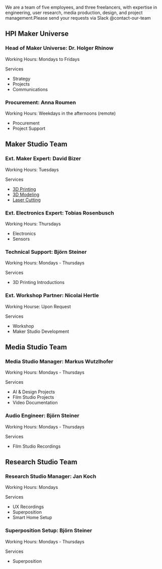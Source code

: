 We are a team of five employees, and three freelancers, with expertise in engineering, user research, media production, design, and project management.Please send your requests via Slack @contact-our-team

## HPI Maker Universe 

### Head of Maker Universe: Dr. Holger Rhinow

Working Hours: Mondays to Fridays

Services

- Strategy
- Projects
- Communications

### Procurement: Anna Roumen

Working Hours: Weekdays in the afternoons (remote)

- Procurement
- Project Support

## Maker Studio Team

### Ext. Maker Expert: David Bizer

Working Hours: Tuesdays

Services

- [3D Printing](../studios/maker-studio.html/#3d-printer-workstation)
- [3D Modeling](../studios/maker-studio.html/#modeler-workstation)
- [Laser Cutting](../studios/maker-studio.html#laser-cutting-workshops)

### Ext. Electronics Expert: Tobias Rosenbusch

Working Hours: Thursdays

- Electronics
- Sensors

### Technical Support: Björn Steiner

Working Hours: Mondays - Thursdays

Services

- 3D Printing Introductions

### Ext. Workshop Partner: Nicolai Hertle

Working Hourse: Upon Request

Services

- Workshop
- Maker Studio Development

## Media Studio Team

### Media Studio Manager: Markus Wutzlhofer

Working Hours: Mondays - Thursdays

Services

- AI & Design Projects
- Film Studio Projects
- Video Documentation

### Audio Engineer: Björn Steiner

Working Hours: Mondays - Thursdays

Services

- Film Studio Recordings

## Research Studio Team

### Research Studio Manager: Jan Koch

Working Hours: Mondays

Services

- UX Recordings
- Superposition
- Smart Home Setup

### Superposition Setup: Björn Steiner

Working Hours: Mondays - Thursdays

Services

- Superposition
